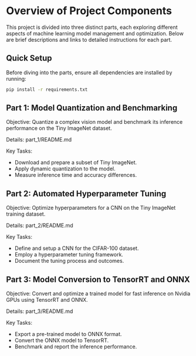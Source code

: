 # Overview of Project Components

This project is divided into three distinct parts, each exploring different aspects of machine learning model management and optimization. Below are brief descriptions and links to detailed instructions for each part.

## Quick Setup

Before diving into the parts, ensure all dependencies are installed by running:

```bash
pip install -r requirements.txt
```

## Part 1: Model Quantization and Benchmarking

Objective: Quantize a complex vision model and benchmark its inference performance on the Tiny ImageNet dataset.

Details: part_1/README.md

Key Tasks:

- Download and prepare a subset of Tiny ImageNet.
- Apply dynamic quantization to the model.
- Measure inference time and accuracy differences.

## Part 2: Automated Hyperparameter Tuning

Objective: Optimize hyperparameters for a CNN on the Tiny ImageNet training dataset.

Details: part_2/README.md

Key Tasks:

- Define and setup a CNN for the CIFAR-100 dataset.
- Employ a hyperparameter tuning framework.
- Document the tuning process and outcomes.

## Part 3: Model Conversion to TensorRT and ONNX

Objective: Convert and optimize a trained model for fast inference on Nvidia GPUs using TensorRT and ONNX.

Details: part_3/README.md

Key Tasks:

- Export a pre-trained model to ONNX format.
- Convert the ONNX model to TensorRT.
- Benchmark and report the inference performance.